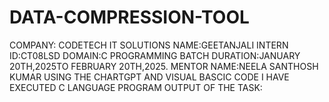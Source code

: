 # DATA-COMPRESSION-TOOL
COMPANY: CODETECH IT SOLUTIONS
NAME:GEETANJALI 
INTERN ID:CT08LSD
DOMAIN:C PROGRAMMING
BATCH DURATION:JANUARY 20TH,2025TO FEBRUARY 20TH,2025.
MENTOR NAME:NEELA SANTHOSH KUMAR 
USING THE CHARTGPT AND VISUAL BASCIC CODE I HAVE EXECUTED C LANGUAGE PROGRAM
OUTPUT OF THE TASK:
